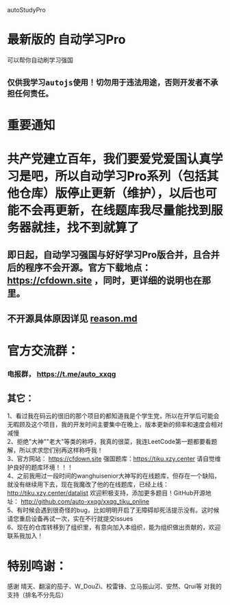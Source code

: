 autoStudyPro
# 最新版的 自动学习Pro
可以帮你自动刷学习强国
## `仅供我学习autojs使用！切勿用于违法用途，否则开发者不承担任何责任。`

# 重要通知
# 共产党建立百年，我们要爱党爱国认真学习是吧，所以自动学习Pro系列（包括其他仓库）版停止更新（维护），以后也可能不会再更新，在线题库我尽量能找到服务器就挂，找不到就算了

## 即日起，自动学习强国与好好学习Pro版合并，且合并后的程序不会开源。官方下载地点： https://cfdown.site ，同时，更详细的说明也在那里。
## 不开源具体原因详见 [reason.md](./reason.md)

# 官方交流群：
### 电报群， https://t.me/auto_xxqg

## 其它：
1、看过我在码云的很旧的那个项目的都知道我是个学生党，所以在开学后可能会无暇顾及这个项目，我的开发时间主要集中在晚上，版本更新的频率和速度会相对减慢  
2、拒绝"大神""老大"等类的称呼，我真的很菜，我连LeetCode第一题都要看题解，所以求求您们别再这样称呼我！  
3、官方网站： https://cfdown.site 强国题库：https://tiku.xzy.center 请自觉维护良好的题库环境！！！  
4、之前我用过一段时间的wanghuisenior大神写的在线题库，但存在一个缺陷，就没有继续用下去，现在我魔改了他的在线题库，已经上线：http://tiku.xzy.center/datalist 欢迎积极支持，添加更多题目！GitHub开源地址： http://github.com/auto-xxqg/xxqg_tiku_online  
5、有时候会遇到很奇怪的bug，比如明明开启了无障碍却死活提示没有。这时候请您重启设备再试一次，实在不行就提交issues  
6、现在的仓库转移到了组织里，有意向加入本组织，能为组织做出贡献的，欢迎联系我加入！

# 特别鸣谢：
感谢 晴天、翻滚的茄子、W_DouZi、校雷锋、立马振山河、安然、Qrui等 对我的支持（排名不分先后）  
